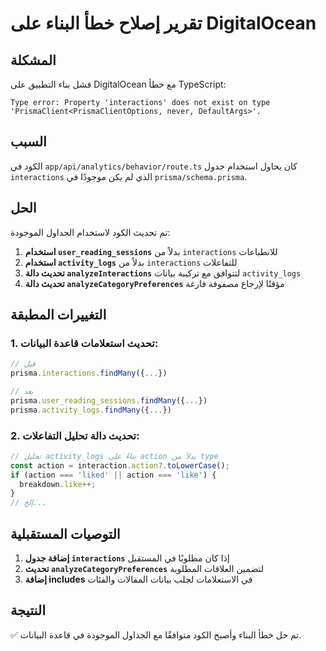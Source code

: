 # تقرير إصلاح خطأ البناء على DigitalOcean

## المشكلة
فشل بناء التطبيق على DigitalOcean مع خطأ TypeScript:
```
Type error: Property 'interactions' does not exist on type 'PrismaClient<PrismaClientOptions, never, DefaultArgs>'.
```

## السبب
الكود في `app/api/analytics/behavior/route.ts` كان يحاول استخدام جدول `interactions` الذي لم يكن موجودًا في `prisma/schema.prisma`.

## الحل
تم تحديث الكود لاستخدام الجداول الموجودة:
1. **استخدام `user_reading_sessions`** بدلاً من `interactions` للانطباعات
2. **استخدام `activity_logs`** بدلاً من `interactions` للتفاعلات
3. **تحديث دالة `analyzeInteractions`** لتتوافق مع تركيبة بيانات `activity_logs`
4. **تحديث دالة `analyzeCategoryPreferences`** مؤقتًا لإرجاع مصفوفة فارغة

## التغييرات المطبقة

### 1. تحديث استعلامات قاعدة البيانات:
```typescript
// قبل
prisma.interactions.findMany({...})

// بعد  
prisma.user_reading_sessions.findMany({...})
prisma.activity_logs.findMany({...})
```

### 2. تحديث دالة تحليل التفاعلات:
```typescript
// تحليل activity_logs بناءً على action بدلاً من type
const action = interaction.action?.toLowerCase();
if (action === 'liked' || action === 'like') {
  breakdown.like++;
}
// إلخ...
```

## التوصيات المستقبلية
1. **إضافة جدول `interactions`** إذا كان مطلوبًا في المستقبل
2. **تحديث `analyzeCategoryPreferences`** لتضمين العلاقات المطلوبة
3. **إضافة includes** في الاستعلامات لجلب بيانات المقالات والفئات

## النتيجة
✅ تم حل خطأ البناء وأصبح الكود متوافقًا مع الجداول الموجودة في قاعدة البيانات. 